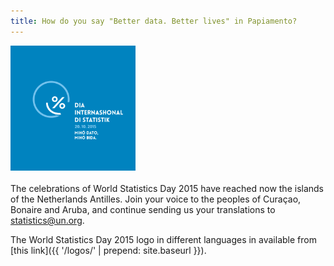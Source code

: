 ```yaml
---
title: How do you say "Better data. Better lives" in Papiamento?
---
```


<img src="/logos/pap/WorldStatsDay_Logo_Pap_b.png" alt="World Statistics Day 2015 logo in Papiamento" style="width:200px"><br><br> The celebrations of World Statistics Day 2015 have reached now the islands of the Netherlands Antilles. Join your voice to the peoples of Curaçao, Bonaire and Aruba, and continue sending us your translations to <statistics@un.org>.

The World Statistics Day 2015 logo in different languages in available from [this link]({{ '/logos/' | prepend: site.baseurl }}). 
